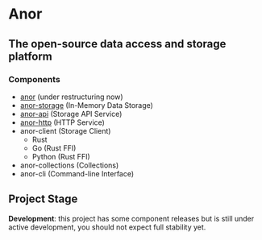 # Anor

## The open-source data access and storage platform

### Components

- [anor](https://github.com/anor-rs/anor) (under restructuring now)
- [anor-storage](https://github.com/anor-rs/anor-storage) (In-Memory Data Storage)
- [anor-api](https://github.com/anor-rs/anor-api) (Storage API Service)
- [anor-http](https://github.com/anor-rs/anor-http) (HTTP Service)
- anor-client (Storage Client)
  - Rust
  - Go (Rust FFI)
  - Python (Rust FFI)
- anor-collections (Collections)
- anor-cli (Command-line Interface)

## Project Stage

**Development**: this project has some component releases but is still under active development, you should not expect full stability yet.
